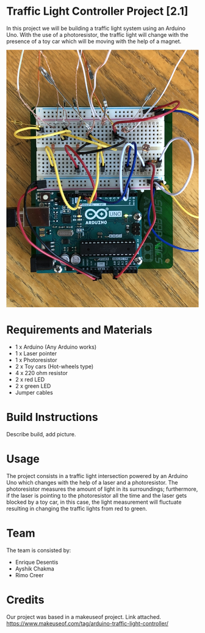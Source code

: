 # Traffic Light Controller Project [2.1]

In this project we will be building a traffic light system using an Arduino Uno. With the use of a photoresistor, the traffic light will change with the presence of a toy car which will be moving with the help of a magnet.

![Arduino build](https://github.com/enriquedes/carnitas/blob/master/img/IMG_0991.JPG)

# Requirements and Materials

* 1 x Arduino (Any Arduino works)
* 1 x Laser pointer
* 1 x Photoresistor
* 2 x Toy cars (Hot-wheels type)
* 4 x 220 ohm resistor
* 2 x red LED
* 2 x green LED
* Jumper cables


# Build Instructions

Describe build, add picture.

# Usage

The project consists in a traffic light intersection powered by an Arduino Uno which changes with the help of a laser and a photoresistor. The photoresistor measures the amount of light in its surroundings; furthermore, if the laser is pointing to the photoresistor all the time and the laser gets blocked by a toy car, in this case, the light measurement will fluctuate resulting in changing the traffic lights from red to green.


# Team

The team is consisted by:

* Enrique Desentis
* Ayshik Chakma
* Rimo Creer

# Credits

Our project was based in a makeuseof project. Link attached.
https://www.makeuseof.com/tag/arduino-traffic-light-controller/
